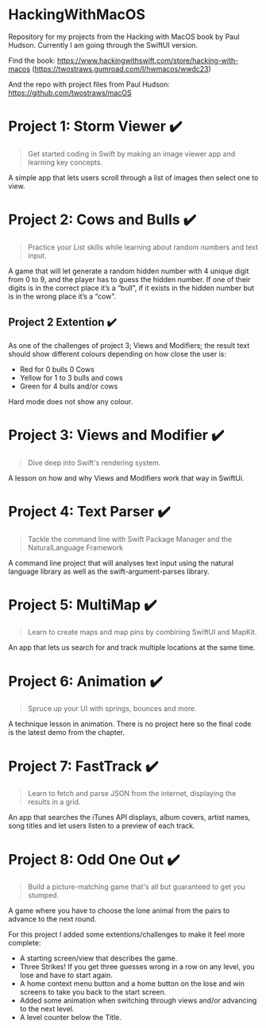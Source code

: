 # HackingWithMacOS
Repository for my projects from the Hacking with MacOS book by Paul Hudson. Currently I am going through the SwiftUI version. 

Find the book: https://www.hackingwithswift.com/store/hacking-with-macos 
(https://twostraws.gumroad.com/l/hwmacos/wwdc23)

And the repo with project files from Paul Hudson: https://github.com/twostraws/macOS

# Project 1: Storm Viewer :heavy_check_mark:
> Get started coding in Swift by making an image viewer app and learning key concepts.

A simple app that lets users scroll through a list of images then select one to view. 

# Project 2: Cows and Bulls :heavy_check_mark:
> Practice your List skills while learning about random numbers and text input.

A game that will let generate a random hidden number with 4 unique digit from 0 to 9, and the player has to guess the hidden number. If one of their digits is in the correct place it’s a “bull”, if it exists in the hidden number but is in the wrong place it’s a “cow”. 

## Project 2 Extention :heavy_check_mark:
As one of the challenges of project 3; Views and Modifiers; the result text should show different colours depending on how close the user is:
- Red for 0 bulls 0 Cows
- Yellow for 1 to 3 bulls and cows
- Green for 4 bulls and/or cows

Hard mode does not show any colour.

# Project 3: Views and Modifier :heavy_check_mark:
> Dive deep into Swift's rendering system.

A lesson on how and why Views and Modifiers work that way in SwiftUi.

# Project 4: Text Parser :heavy_check_mark:
> Tackle the command line with Swift Package Manager and the NaturalLanguage Framework

A command line project that will analyses text input using the natural language library as well as the swift-argument-parses library. 

# Project 5: MultiMap :heavy_check_mark:
> Learn to create maps and map pins by combining SwiftUI and MapKit.

An app that lets us search for and track multiple locations at the same time. 

# Project 6: Animation :heavy_check_mark:
> Spruce up your UI with springs, bounces and more.

A technique lesson in animation. There is no project here so the final code is the latest demo from the chapter. 

# Project 7: FastTrack :heavy_check_mark:
> Learn to fetch and parse JSON from the internet, displaying the results in a grid.

An app that searches the iTunes API displays, album covers, artist names, song titles and let users listen to a preview of each track.

# Project 8: Odd One Out :heavy_check_mark:
> Build a picture-matching game that's all but guaranteed to get you stumped.

A game where you have to choose the lone animal from the pairs to advance to the next round. 

For this project I added some extentions/challenges to make it feel more complete:
- A starting screen/view that describes the game.
- Three Strikes! If you get three guesses wrong in a row on any level, you lose and have to start again.
- A home context menu button and a home button on the lose and win screens to take you back to the start screen.
- Added some animation when switching through views and/or advancing to the next level.
- A level counter below the Title. 

